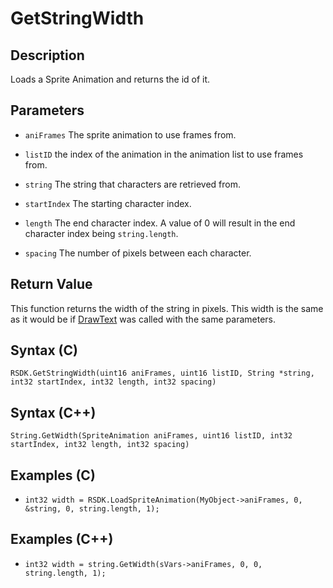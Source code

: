 # GetStringWidth

## Description
Loads a Sprite Animation and returns the id of it.

## Parameters

- `aniFrames`
The sprite animation to use frames from.

- `listID`
the index of the animation in the animation list to use frames from.

- `string`
The string that characters are retrieved from.

- `startIndex`
The starting character index.

- `length`
The end character index. A value of 0 will result in the end character index being `string.length`.

- `spacing`
The number of pixels between each character.

## Return Value
This function returns the width of the string in pixels. This width is the same as it would be if [DrawText](TODO) was called with the same parameters.

## Syntax (C)
```RSDK.GetStringWidth(uint16 aniFrames, uint16 listID, String *string, int32 startIndex, int32 length, int32 spacing)```

## Syntax (C++)
```String.GetWidth(SpriteAnimation aniFrames, uint16 listID, int32 startIndex, int32 length, int32 spacing)```

## Examples (C)
- ```int32 width = RSDK.LoadSpriteAnimation(MyObject->aniFrames, 0, &string, 0, string.length, 1);```

## Examples (C++)
- ```int32 width = string.GetWidth(sVars->aniFrames, 0, 0, string.length, 1);```
